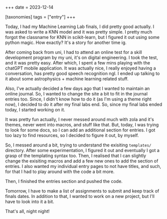 +++
date = 2023-12-14

[taxonomies]
tags = ["entry"]
+++

<!-- more -->

Today, I had my Machine Learning Lab finals, I did pretty good actually. I was asked to write a KNN model and it was pretty simple. I pretty much forgot the classname for KNN in scikit-learn, but I figured it out using some python magic. How exactly? It's a story for another time ig.

After coming back from uni, I had to attend an online test for a skill development program by my uni, it's on digital engineering. I took the test, and it was pretty easy. After which, I spent a few mins playing with the chatGPT mobile application. It was actually nice, I really enjoyed having a conversation, has pretty good speech recognition ngl. I ended up talking to it about some astrophysics + machine learning related stuff.

Also, I've actually decided a few days ago that I wanted to maintain an online journal. So, I wanted to change the site a bit to fit in the journal entries too. Since, I didn't know how to do it (as I'm using a theme right now), I decided to do it after my final labs end. So, since my final labs ended today, I started working on it.

It was pretty fun actually, I never messed around much with zola and it's themes, never went into macros, and stuff like that. But, today, I was trying to look for some docs, so I can add an additional section for entries. I got too lazy to find resources, so I decided to figure it out, by myself.

So, I messed around a bit, trying to understand the exisiting `templates/` directory. After some experimentation, I figured it out and eventually I got a grasp of the templating syntax too. Then, I realised that I can slightly change the exisiting macros and add a few new ones to add the section of entries. I also wanted my individual entry pages to not have titles, and such, for that I had to play around with the code a bit more. 

Then, I finished the entries section and pushed the code.

Tomorrow, I have to make a list of assignments to submit and keep track of finals dates. In addition to that, I wanted to work on a new project, but I'll have to look into it a bit.

That's all, night night!